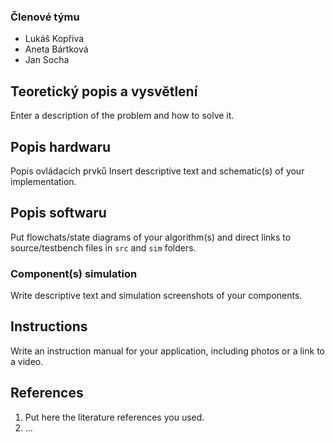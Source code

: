 
### Členové týmu

* Lukáš Kopřiva
* Aneta Bártková
* Jan Socha

## Teoretický popis a vysvětlení

Enter a description of the problem and how to solve it.

## Popis hardwaru

Popis ovládacích prvků
Insert descriptive text and schematic(s) of your implementation.

## Popis softwaru

Put flowchats/state diagrams of your algorithm(s) and direct links to source/testbench files in `src` and `sim` folders. 

### Component(s) simulation

Write descriptive text and simulation screenshots of your components.

## Instructions

Write an instruction manual for your application, including photos or a link to a video.

## References

1. Put here the literature references you used.
2. ...
